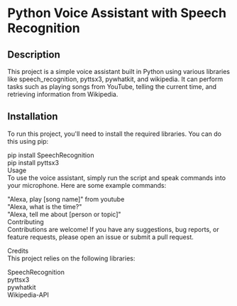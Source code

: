 # Python Voice Assistant with Speech Recognition

## Description
This project is a simple voice assistant built in Python using various libraries like speech_recognition, pyttsx3, pywhatkit, and wikipedia. It can perform tasks such as playing songs from YouTube, telling the current time, and retrieving information from Wikipedia.

## Installation
To run this project, you'll need to install the required libraries. You can do this using pip:


pip install SpeechRecognition<br>
pip install pyttsx3
<br>
Usage<br>
To use the voice assistant, simply run the script and speak commands into your microphone. Here are some example commands:<br>

"Alexa, play [song name]" from youtube<br>
"Alexa, what is the time?"<br>
"Alexa, tell me about [person or topic]"<br>
Contributing<br>
Contributions are welcome! If you have any suggestions, bug reports, or feature requests, please open an issue or submit a pull request.<br>

Credits<br>
This project relies on the following libraries:<br>

SpeechRecognition<br>
pyttsx3<br>
pywhatkit<br>
Wikipedia-API<br>
